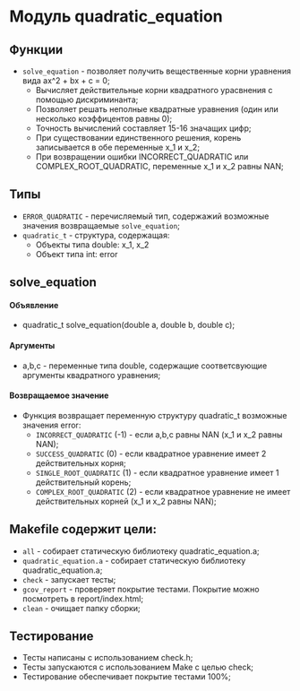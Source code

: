 # Модуль quadratic_equation

## Функции

- `solve_equation` - позволяет получить вещественные корни уравнения вида ax^2 + bx + c = 0;
    - Вычисляет действительные корни квадратного урасвнения с помощью дискриминанта;
    - Позволяет решать неполные квадратные уравнения (один или несколько коэффицентов равны 0);
    - Точность вычислений составляет 15-16 значащих цифр;
    - При существовании единственного решения, корень записывается в обе переменные x_1 и x_2;
    - При возвращении ошибки INCORRECT_QUADRATIC или COMPLEX_ROOT_QUADRATIC, переменные x_1 и x_2 равны NАN;

## Типы

- `ERROR_QUADRATIC` - перечисляемый тип, содержажий возможные значения возвращаемые `solve_equation`;
- `quadratic_t` - структура, содержащая:
    - Объекты типа double: x_1, x_2
    - Объект типа int: error

## solve_equation

#### Объявление

- quadratic_t solve_equation(double a, double b, double c);

#### Аргументы

- a,b,c - переменные типа double, содержащие соответсвующие аргументы квадратного уравнения;

#### Возвращаемое значение

- Функция возвращает переменную структуру quadratic_t возможные значения error:
    - `INCORRECT_QUADRATIC` (-1) -  если a,b,c равны NАN (x_1 и x_2 равны NАN);
    - `SUCCESS_QUADRATIC` (0) - если квадратное уравнение имеет 2 действительных корня;
    - `SINGLE_ROOT_QUADRATIC` (1) - если квадратное уравнение имеет 1 действительный корень;
    - `COMPLEX_ROOT_QUADRATIC` (2) - если квадратное уравнение не имеет действительных корней (x_1 и x_2 равны NАN);

## Makefile содержит цели:

- `all` - собирает статическую библиотеку quadratic_equation.a;
- `quadratic_equation.a` - собирает статическую библиотеку quadratic_equation.a;
- `check` - запускает тесты;
- `gcov_report` -  проверяет покрытие тестами. Покрытие можно посмотреть в report/index.html;
- `clean` - очищает папку сборки;

## Тестирование

- Тесты написаны с использованием check.h;
- Тесты запускаются с использованием Make с целью check;
- Тестирование обеспечивает покрытие тестами 100%;
